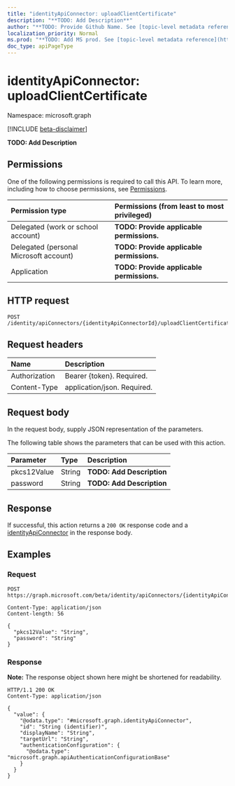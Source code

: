 ```yaml
---
title: "identityApiConnector: uploadClientCertificate"
description: "**TODO: Add Description**"
author: "**TODO: Provide Github Name. See [topic-level metadata reference](https://msgo.azurewebsites.net/add/document/guidelines/metadata.html#topic-level-metadata)**"
localization_priority: Normal
ms.prod: "**TODO: Add MS prod. See [topic-level metadata reference](https://msgo.azurewebsites.net/add/document/guidelines/metadata.html#topic-level-metadata)**"
doc_type: apiPageType
---
```


# identityApiConnector: uploadClientCertificate
Namespace: microsoft.graph

[!INCLUDE [beta-disclaimer](../../includes/beta-disclaimer.md)]

**TODO: Add Description**

## Permissions
One of the following permissions is required to call this API. To learn more, including how to choose permissions, see [Permissions](/graph/permissions-reference).

|Permission type|Permissions (from least to most privileged)|
|:---|:---|
|Delegated (work or school account)|**TODO: Provide applicable permissions.**|
|Delegated (personal Microsoft account)|**TODO: Provide applicable permissions.**|
|Application|**TODO: Provide applicable permissions.**|

## HTTP request

<!-- {
  "blockType": "ignored"
}
-->
``` http
POST /identity/apiConnectors/{identityApiConnectorId}/uploadClientCertificate
```

## Request headers
|Name|Description|
|:---|:---|
|Authorization|Bearer {token}. Required.|
|Content-Type|application/json. Required.|

## Request body
In the request body, supply JSON representation of the parameters.

The following table shows the parameters that can be used with this action.

|Parameter|Type|Description|
|:---|:---|:---|
|pkcs12Value|String|**TODO: Add Description**|
|password|String|**TODO: Add Description**|



## Response

If successful, this action returns a `200 OK` response code and a [identityApiConnector](../resources/identityapiconnector.md) in the response body.

## Examples

### Request
<!-- {
  "blockType": "request",
  "name": "identityapiconnector_uploadclientcertificate"
}
-->
``` http
POST https://graph.microsoft.com/beta/identity/apiConnectors/{identityApiConnectorId}/uploadClientCertificate

Content-Type: application/json
Content-length: 56

{
  "pkcs12Value": "String",
  "password": "String"
}
```


### Response
**Note:** The response object shown here might be shortened for readability.
<!-- {
  "blockType": "response",
  "truncated": true,
  "@odata.type": "microsoft.graph.identityApiConnector"
}
-->
``` http
HTTP/1.1 200 OK
Content-Type: application/json

{
  "value": {
    "@odata.type": "#microsoft.graph.identityApiConnector",
    "id": "String (identifier)",
    "displayName": "String",
    "targetUrl": "String",
    "authenticationConfiguration": {
      "@odata.type": "microsoft.graph.apiAuthenticationConfigurationBase"
    }
  }
}
```

